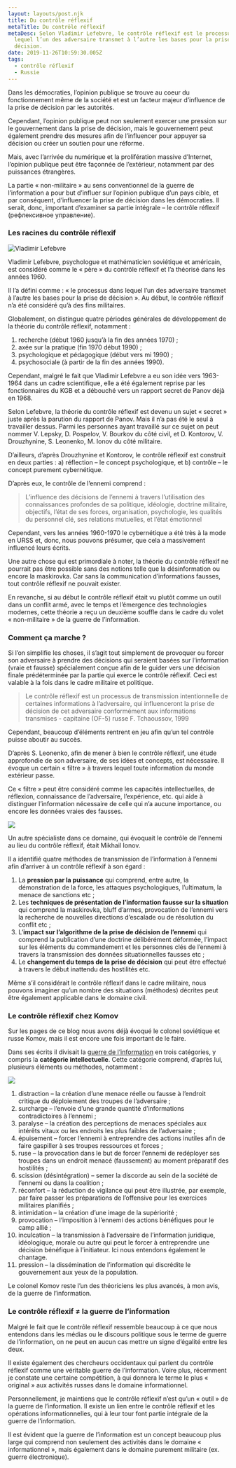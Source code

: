 ```yaml
---
layout: layouts/post.njk
title: Du contrôle réflexif
metaTitle: Du contrôle réflexif
metaDesc: Selon Vladimir Lefebvre, le contrôle réflexif est le processus dans
  lequel l’un des adversaire transmet à l’autre les bases pour la prise de
  décision.
date: 2019-11-26T10:59:30.005Z
tags:
  - contrôle réflexif
  - Russie
---
```

Dans les démocraties, l’opinion publique se trouve au coeur du fonctionnement même de la société et est un facteur majeur d’influence de la prise de décision par les autorités.

Cependant, l’opinion publique peut non seulement exercer une pression sur le gouvernement dans la prise de décision, mais le gouvernement peut également prendre des mesures afin de l’influencer pour appuyer sa décision ou créer un soutien pour une réforme.

Mais, avec l’arrivée du numérique et la prolifération massive d’Internet, l’opinion publique peut être façonnée de l’extérieur, notamment par des puissances étrangères.

La partie « non-militaire » au sens conventionnel de la guerre de l’information a pour but d’influer sur l’opinion publique d’un pays cible, et par conséquent, d’influencer la prise de décision dans les démocraties. Il serait, donc, important d’examiner sa partie intégrale – le contrôle réflexif (рефлексивное управление).

### Les racines du contrôle réflexif

![Vladimir Lefebvre](/images/vladimir-lefebvre.jpg)

Vladimir Lefebvre, psychologue et mathématicien soviétique et américain, est considéré comme le « père » du contrôle réflexif et l’a théorisé dans les années 1960.

Il l’a défini comme : « le processus dans lequel l’un des adversaire transmet à l’autre les bases pour la prise de décision ». Au début, le contrôle réflexif n’a été considéré qu’à des fins militaires.

Globalement, on distingue quatre périodes générales de développement de la théorie du contrôle réflexif, notamment :

1. recherche (début 1960 jusqu’à la fin des années 1970) ;
2. axée sur la pratique (fin 1970 début 1990) ;
3. psychologique et pédagogique (début vers mi 1990) ;
4. psychosociale (à partir de la fin des années 1990).

Cependant, malgré le fait que Vladimir Lefebvre a eu son idée vers 1963-1964 dans un cadre scientifique, elle a été également reprise par les fonctionnaires du KGB et a débouché vers un rapport secret de Panov déjà en 1968.

Selon Lefebvre, la théorie du contrôle réflexif est devenu un sujet « secret » juste après la parution du rapport de Panov. Mais il n’a pas été le seul à travailler dessus. Parmi les personnes ayant travaillé sur ce sujet on peut nommer V. Lepsky, D. Pospelov, V. Bourkov du côté civil, et D. Kontorov, V. Drouzhynine, S. Leonenko, M. Ionov du côté militaire.

D’ailleurs, d’après Drouzhynine et Kontorov, le contrôle réflexif est construit en deux parties : a) réflection – le concept psychologique, et b) contrôle – le concept purement cybernétique.

D’après eux, le contrôle de l’ennemi comprend :

> L’influence des décisions de l’ennemi à travers l’utilisation des connaissances profondes de sa politique, idéologie, doctrine militaire, objectifs, l’état de ses forces, organisation, psychologie, les qualités du personnel clé, ses relations mutuelles, et l’état émotionnel

Cependant, vers les années 1960-1970 le cybernétique a été très à la mode en URSS et, donc, nous pouvons présumer, que cela a massivement influencé leurs écrits.

Une autre chose qui est primordiale à noter, la théorie du contrôle réflexif ne pourrait pas être possible sans des notions telle que la désinformation ou encore la maskirovka. Car sans la communication d’informations fausses, tout contrôle réflexif ne pouvait exister.

En revanche, si au début le contrôle réflexif était vu plutôt comme un outil dans un conflit armé, avec le temps et l’émergence des technologies modernes, cette théorie a reçu un deuxième souffle dans le cadre du volet « non-militaire » de la guerre de l’information.

### Comment ça marche ?

Si l’on simplifie les choses, il s’agit tout simplement de provoquer ou forcer son adversaire à prendre des décisions qui seraient basées sur l’information (vraie et fausse) spécialement conçue afin de le guider vers une décision finale prédéterminée par la partie qui exerce le contrôle réflexif. Ceci est valable à la fois dans le cadre militaire et politique.

> Le contrôle réflexif est un processus de transmission intentionnelle de certaines informations à l’adversaire, qui influenceront la prise de décision de cet adversaire conformément aux informations transmises - capitaine (OF-5) russe F. Tchaoussov, 1999

Cependant, beaucoup d’éléments rentrent en jeu afin qu’un tel contrôle puisse aboutir au succès.

D’après S. Leonenko, afin de mener à bien le contrôle réflexif, une étude approfondie de son adversaire, de ses idées et concepts, est nécessaire. Il évoque un certain « filtre » à travers lequel toute information du monde extérieur passe.

Ce « filtre » peut être considéré comme les capacités intellectuelles, de réflexion, connaissance de l’adversaire, l’expérience, etc. qui aide à distinguer l’information nécessaire de celle qui n’a aucune importance, ou encore les données vraies des fausses.

![](/images/mikhail-ionov.jpg)

Un autre spécialiste dans ce domaine, qui évoquait le contrôle de l’ennemi au lieu du contrôle réflexif, était Mikhail Ionov.

Il a identifié quatre méthodes de transmission de l’information à l’ennemi afin d’arriver à un contrôle réflexif à son égard :

1. La **pression par la puissance** qui comprend, entre autre, la démonstration de la force, les attaques psychologiques, l’ultimatum, la menace de sanctions etc ;
2. Les **techniques de présentation de l’information fausse sur la situation** qui comprend la maskirovka, bluff d’armes, provocation de l’ennemi vers la recherche de nouvelles directions d’escalade ou de résolution du conflit etc ;
3. L’**impact sur l’algorithme de la prise de décision de l’ennemi** qui comprend la publication d’une doctrine délibérément déformée, l’impact sur les éléments du commandement et les personnes clés de l’ennemi à travers la transmission des données situationnelles fausses etc ;
4. Le **changement du temps de la prise de décision** qui peut être effectué à travers le début inattendu des hostilités etc.

Même s’il considérait le contrôle réflexif dans le cadre militaire, nous pouvons imaginer qu’un nombre des situations (méthodes) décrites peut être également applicable dans le domaine civil.

### Le contrôle réflexif chez Komov

Sur les pages de ce blog nous avons déjà évoqué le colonel soviétique et russe Komov, mais il est encore une fois important de le faire.

Dans ses écrits il divisait la [guerre de l’information](/posts/le-colonel-komov-et-la-guerre-de-l-information.md) en trois catégories, y compris la **catégorie intellectuelle**. Cette catégorie comprend, d’après lui, plusieurs éléments ou méthodes, notamment :

![](/images/serguei-komov.jpg)

1. distraction – la création d’une menace réelle ou fausse à l’endroit critique du déploiement des troupes de l’adversaire ; 
2. surcharge – l’envoie d’une grande quantité d’informations contradictoires à l’ennemi ; 
3. paralyse – la création des perceptions de menaces spéciales aux intérêts vitaux ou les endroits les plus faibles de l’adversaire ;
4. épuisement – forcer l’ennemi à entreprendre des actions inutiles afin de faire gaspiller à ses troupes ressources et forces ;
5. ruse – la provocation dans le but de forcer l’ennemi de redéployer ses troupes dans un endroit menacé (faussement) au moment préparatif des hostilités ;
6. scission (désintégration) – semer la discorde au sein de la société de l’ennemi ou dans la coalition ;
7. réconfort – la réduction de vigilance qui peut être illustrée, par exemple, par faire passer les préparations de l’offensive pour les exercices militaires planifiés ;
8. intimidation – la création d’une image de la supériorité ;
9. provocation – l’imposition à l’ennemi des actions bénéfiques pour le camp allié ;
10. inculcation – la transmission à l’adversaire de l’information juridique, idéologique, morale ou autre qui peut le forcer à entreprendre une décision bénéfique à l’initiateur. Ici nous entendons également le chantage.
11. pression – la dissémination de l’information qui discrédite le gouvernement aux yeux de la population.

Le colonel Komov reste l’un des théoriciens les plus avancés, à mon avis, de la guerre de l’information.

### Le contrôle réflexif ≠ la guerre de l’information

Malgré le fait que le contrôle réflexif ressemble beaucoup à ce que nous entendons dans les médias ou le discours politique sous le terme de guerre de l’information, on ne peut en aucun cas mettre un signe d’égalité entre les deux.

Il existe également des chercheurs occidentaux qui parlent du contrôle réflexif comme une véritable guerre de l’information. Voire plus, récemment je constate une certaine compétition, à qui donnera le terme le plus « original » aux activités russes dans le domaine informationnel.

Personnellement, je maintiens que le contrôle réflexif n’est qu’un « outil » de la guerre de l’information. Il existe un lien entre le contrôle réflexif et les opérations informationnelles, qui à leur tour font partie intégrale de la guerre de l’information.

Il est évident que la guerre de l’information est un concept beaucoup plus large qui comprend non seulement des activités dans le domaine « informationnel », mais également dans le domaine purement militaire (ex. guerre électronique).